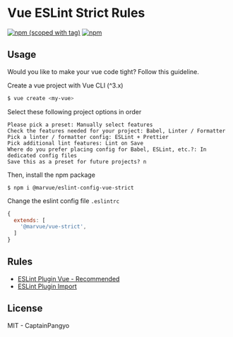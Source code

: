 # Vue ESLint Strict Rules

[![npm (scoped with tag)](https://flat.badgen.net/npm/v/@marvue/eslint-config-vue-strict)](https://npmjs.com/package/@marvue/eslint-config-vue-strict)
[![npm](https://flat.badgen.net/npm/dt/@marvue/eslint-config-vue-strict)](https://npmjs.com/package/@marvue/eslint-config-vue-strict)

## Usage

Would you like to make your vue code tight? Follow this guideline.

Create a vue project with Vue CLI (^3.x)

```bash
$ vue create <my-vue>
```

Select these following project options in order

```
Please pick a preset: Manually select features
Check the features needed for your project: Babel, Linter / Formatter
Pick a linter / formatter config: ESLint + Prettier
Pick additional lint features: Lint on Save
Where do you prefer placing config for Babel, ESLint, etc.?: In dedicated config files
Save this as a preset for future projects? n
```

Then, install the npm package

```
$ npm i @marvue/eslint-config-vue-strict
```

Change the eslint config file `.eslintrc`

```js
{
  extends: [
    '@marvue/vue-strict',
  ]
}
```

## Rules

- [ESLint Plugin Vue - Recommended](https://eslint.vuejs.org/rules/)
- [ESLint Plugin Import](https://www.npmjs.com/package/eslint-plugin-import)

## License

MIT - CaptainPangyo
